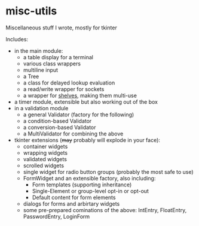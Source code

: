 # misc-utils
Miscellaneous stuff I wrote, mostly for tkinter

Includes:

- in the main module:
  - a table display for a terminal
  - various class wrappers
  - multiline input
  - a Tree
  - a class for delayed lookup evaluation
  - a read/write wrapper for sockets
  - a wrapper for [shelves](https://docs.python.org/3/library/shelve.html), making them multi-use
- a timer module, extensible but also working out of the box
- in a validation module
  - a general Validator (factory for the following)
  - a condition-based Validator
  - a conversion-based Validator
  - a MultiValidator for combining the above
- tkinter extensions (<del>may</del> probably will explode in your face):
  - container widgets
  - wrapping widgets
  - validated widgets
  - scrolled widgets
  - single widget for radio button groups (probably the most safe to use)
  - FormWidget and an extensible factory, also including:
    - Form templates (supporting inheritance)
    - Single-Element or group-level opt-in or opt-out
    - Default content for form elements
  - dialogs for forms and arbirtary widgets
  - some pre-prepared cominations of the above: IntEntry, FloatEntry, PasswordEntry, LoginForm
